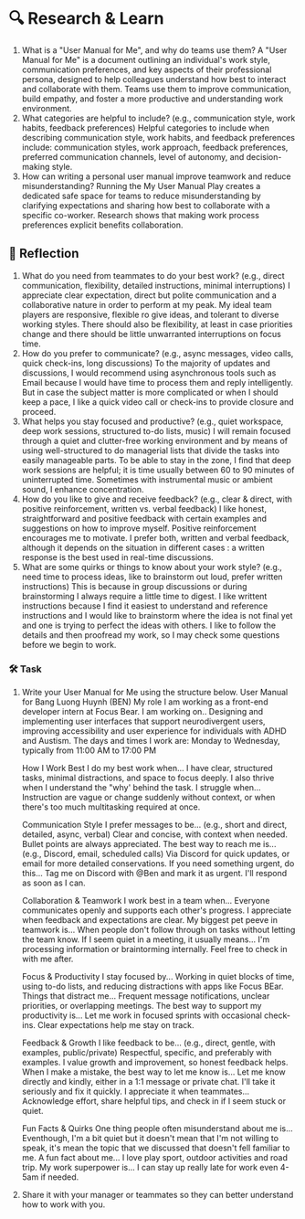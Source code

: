 # 🔍 Research & Learn

1. What is a "User Manual for Me", and why do teams use them?
    A "User Manual for Me" is a document outlining an individual's work style, communication preferences, and key aspects of their professional persona, designed to help colleagues understand how best to interact and collaborate with them. Teams use them to improve communication, build empathy, and foster a more productive and understanding work environment.
2. What categories are helpful to include? (e.g., communication style, work habits, feedback preferences)
    Helpful categories to include when describing communication style, work habits, and feedback preferences include: communication styles, work approach, feedback preferences, preferred communication channels, level of autonomy, and decision-making style.
3. How can writing a personal user manual improve teamwork and reduce misunderstanding?
    Running the My User Manual Play creates a dedicated safe space for teams to reduce misunderstanding by clarifying expectations and sharing how best to collaborate with a specific co-worker. Research shows that making work process preferences explicit benefits collaboration.

## 📝 Reflection

1. What do you need from teammates to do your best work? (e.g., direct communication, flexibility, detailed instructions, minimal interruptions)
    I appreciate clear expectation, direct but polite communication and a collaborative nature in order to perform at my peak. My ideal team players are responsive, flexible ro give ideas, and tolerant to diverse working styles. There should also be flexibility, at least in case priorities change and there should be little unwarranted interruptions on focus time.
2. How do you prefer to communicate? (e.g., async messages, video calls, quick check-ins, long discussions)
    To the majority of updates and discussions, I would recommend using asynchronous tools such as Email because I would have time to process them and reply intelligently. But in case the subject matter is more complicated or when I should keep a pace, I like a quick video call or check-ins to provide closure and proceed.
3. What helps you stay focused and productive? (e.g., quiet workspace, deep work sessions, structured to-do lists, music)
    I will remain focused through a quiet and clutter-free working environment and by means of using well-structured to do managerial lists that divide the tasks into easily manageable parts. To be able to stay in the zone, I find that deep work sessions are helpful; it is time usually between 60 to 90 minutes of uninterrupted time. Sometimes with instrumental music or ambient sound, I enhance concentration.
4. How do you like to give and receive feedback? (e.g., clear & direct, with positive reinforcement, written vs. verbal feedback)
    I like honest, straightforward and positive feedback with certain examples and suggestions on how to improve myself. Positive reinforcement encourages me to motivate. I prefer both, written and verbal feedback, although it depends on the situation in different cases : a written response is the best used in real-time discussions.
5. What are some quirks or things to know about your work style? (e.g., need time to process ideas, like to brainstorm out loud, prefer written instructions)
    This is because in group discussions or during brainstorming I always require a little time to digest. I like writtent instructions because I find it easiest to understand and reference instructions and I would like to brainstorm where the idea is not final yet and one is trying to perfect the ideas with others. I like to follow the details and then proofread my work, so I may check some questions before we begin to work.

### 🛠️ Task

1. Write your User Manual for Me using the structure below.
User Manual for Bang Luong Huynh (BEN)
    My role
        I am working as a front-end developer intern at Focus Bear.
        I am working on..
        Designing and implementing user interfaces that support neurodivergent users, improving accessibility and user experience for individuals with ADHD and Austism.
        The days and times I work are:
        Monday to Wednesday, typically from 11:00 AM to 17:00 PM

    How I Work Best
        I do my best work when...
        I have clear, structured tasks, minimal distractions, and space to focus deeply. I also thrive when I understand the "why' behind the task.
        I struggle when...
        Instruction are vague or change suddenly without context, or when there's too much multitasking required at once.

    Communication Style
        I prefer messages to be... (e.g., short and direct, detailed, async, verbal)
        Clear and concise, with context when needed. Bullet points are always appreciated.
        The best way to reach me is... (e.g., Discord, email, scheduled calls)
        Via Discord for quick updates, or email for more detailed conservations.
        If you need something urgent, do this...
        Tag me on Discord with @Ben and mark it as urgent. I'll respond as soon as I can.

    Collaboration & Teamwork
        I work best in a team when...
        Everyone communicates openly and supports each other's progress. I appreciate when feedback and expectations are clear.
        My biggest pet peeve in teamwork is...
        When people don't follow through on tasks without letting the team know.
        If I seem quiet in a meeting, it usually means...
        I'm processing information or braintorming internally. Feel free to check in with me after.

    Focus & Productivity
        I stay focused by...
        Working in quiet blocks of time, using to-do lists, and reducing distractions with apps like Focus BEar.
        Things that distract me...
        Frequent message notifications, unclear priorities, or overlapping meetings.
        The best way to support my productivity is...
        Let me work in focused sprints with occasional check-ins. Clear expectations help me stay on track.

    Feedback & Growth
        I like feedback to be... (e.g., direct, gentle, with examples, public/private)
        Respectful, specific, and preferably with examples. I value growth and improvement, so honest feedback helps.
        When I make a mistake, the best way to let me know is...
        Let me know directly and kindly, either in a 1:1 message or private chat. I'll take it seriously and fix it quickly.
        I appreciate it when teammates...
        Acknowledge effort, share helpful tips, and check in if I seem stuck or quiet.

    Fun Facts & Quirks
        One thing people often misunderstand about me is...
        Eventhough, I'm a bit quiet but it doesn't mean that I'm not willing to speak, it's mean the topic that we discussed that doesn't fell familiar to me.
        A fun fact about me...
        I love play sport, outdoor activities and road trip.
        My work superpower is...
        I can stay up really late for work even 4-5am if needed.

2. Share it with your manager or teammates so they can better understand how to work with you.
